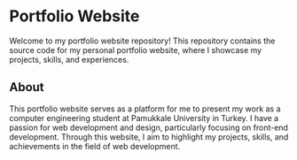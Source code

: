 # Portfolio Website

Welcome to my portfolio website repository! This repository contains the source code for my personal portfolio website, where I showcase my projects, skills, and experiences.

## About

This portfolio website serves as a platform for me to present my work as a computer engineering student at Pamukkale University in Turkey. I have a passion for web development and design, particularly focusing on front-end development. Through this website, I aim to highlight my projects, skills, and achievements in the field of web development.
